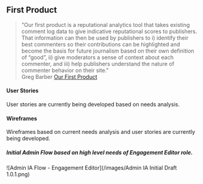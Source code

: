 ## First Product
> "Our first product is a reputational analytics tool that takes existing comment log data to give indicative reputational scores to publishers.
That information can then be used by publishers to i) identify their best commenters so their contributions can be highlighted and become the basis for future journalism based on their own definition of “good”, ii) give moderators a sense of context about each commenter, and iii) help publishers understand the nature of commenter behavior on their site."   
>Greg Barber [Our First Product](https://coralproject.net/first-product/)   

#### User Stories     
User stories are currently being developed based on needs analysis.   
  

#### Wireframes
Wireframes based on current needs analysis and user stories are currently being developed.     
 

##### Initial Admin Flow based on high level needs of Engagement Editor role.    



![Admin IA Flow - Engagement Editor](/images/Admin IA Initial Draft 1.0.1.png)

